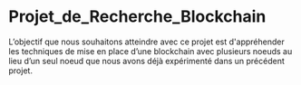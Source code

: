 # Projet_de_Recherche_Blockchain
L’objectif que nous souhaitons atteindre avec ce projet est d'appréhender les techniques de mise en place d’une blockchain avec plusieurs noeuds au lieu d’un seul noeud que nous avons déjà expérimenté dans un précédent projet.
